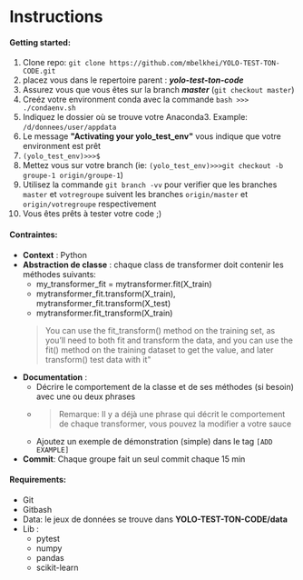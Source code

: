 ﻿
# Instructions

#### Getting started:

1. Clone repo: `git clone https://github.com/mbelkhei/YOLO-TEST-TON-CODE.git`
2. placez vous dans le repertoire parent : ***yolo-test-ton-code***
3. Assurez vous que vous êtes sur la branch ***master*** (`git checkout master`)
4. Creéz votre environment conda avec la commande
   `bash >>> ./condaenv.sh`
5. Indiquez le dossier où se trouve votre Anaconda3. Example: `/d/donnees/user/appdata`
6. Le message **"Activating your yolo_test_env"** vous indique que votre environment est prêt
7. `(yolo_test_env)>>>$`
8. Mettez vous sur votre branch (ie: `(yolo_test_env)>>>git checkout -b groupe-1 origin/groupe-1`)
9. Utilisez la commande `git branch -vv` pour verifier que les branches `master` et `votregroupe` suivent les branches `origin/master` et `origin/votregroupe` respectivement 
10. Vous êtes prêts à tester votre code ;)



#### Contraintes: 
- **Context** : Python
- **Abstraction de classe** : chaque class de transformer doit contenir les méthodes suivants:
    - my_transformer_fit = mytransformer.fit(X_train)
    - mytransformer_fit.transform(X_train), mytransformer_fit.transform(X_test)
    - mytransformer.fit_transform(X_train)
    >You can use the fit_transform() method on the training set, as you’ll need to both fit and transform the data, and you can use the fit() method on the training dataset to get the value, and later transform() test data with it"
- **Documentation** : 
  - Décrire le comportement de la classe et de ses méthodes (si besoin) avec une ou deux phrases
  - >Remarque: Il y a déjà une phrase qui décrit le comportement de chaque transformer, vous pouvez la modifier a votre sauce
  - Ajoutez un exemple de démonstration (simple) dans le tag `[ADD EXAMPLE]`
- **Commit**: Chaque groupe fait un seul commit chaque 15 min


#### Requirements:

- Git
- Gitbash
- Data: le jeux de données se trouve dans **YOLO-TEST-TON-CODE/data**
- Lib :
    - pytest
    - numpy
    - pandas
    - scikit-learn
